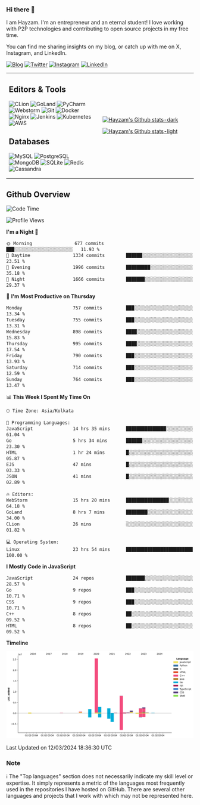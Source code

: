 ### Hi there 👋

I am Hayzam. I'm an entrepreneur and an eternal student! I love working with P2P technologies and contributing to open source projects in my free time.

You can find me sharing insights on my blog, or catch up with me on X, Instagram, and LinkedIn.

[![Blog](https://img.shields.io/badge/Blog-%2312100E.svg?&style=for-the-badge&logo=medium&logoColor=white)](https://hayzam.com)
[![Twitter](https://img.shields.io/badge/Twitter-%231DA1F2.svg?&style=for-the-badge&logo=X&logoColor=white)](https://twitter.com/hayzam_js)
[![Instagram](https://img.shields.io/badge/Instagram-%23E4405F.svg?&style=for-the-badge&logo=instagram&logoColor=white)](https://instagram.com/hayzam.ts)
[![LinkedIn](https://img.shields.io/badge/LinkedIn-%230077B5.svg?&style=for-the-badge&logo=linkedin&logoColor=white)](https://www.linkedin.com/in/hayzam-s-2b9b95139/)

<table width="100%">
<tr>
<td width="50%">

## Editors & Tools

![CLion](https://img.shields.io/badge/-CLion-000000?style=flat&logo=CLion)
![GoLand](https://img.shields.io/badge/-GoLand-000000?style=flat&logo=Goland)
![PyCharm](https://img.shields.io/badge/-PyCharm-000000?style=flat&logo=PyCharm)
![Webstorm](https://img.shields.io/badge/-WebStorm-000000?style=flat&logo=WebStorm)
![Git](https://img.shields.io/badge/-Git-000000?style=flat&logo=git)
![Docker](https://img.shields.io/badge/-Docker-000000?style=flat&logo=docker)
![Nginx](https://img.shields.io/badge/-Nginx-000000?style=flat&logo=nginx)
![Jenkins](https://img.shields.io/badge/-Jenkins-000000?style=flat&logo=jenkins)
![Kubernetes](https://img.shields.io/badge/-Kubernetes-000000?style=flat&logo=kubernetes)
![AWS](https://img.shields.io/badge/-AWS-000000?style=flat&logo=amazon-aws)

## Databases

![MySQL](https://img.shields.io/badge/-MySQL-000000?style=flat&logo=mysql)
![PostgreSQL](https://img.shields.io/badge/-PostgreSQL-000000?style=flat&logo=postgresql)
![MongoDB](https://img.shields.io/badge/-MongoDB-000000?style=flat&logo=mongodb)
![SQLite](https://img.shields.io/badge/-SQLite-000000?style=flat&logo=sqlite)
![Redis](https://img.shields.io/badge/-Redis-000000?style=flat&logo=redis)
![Cassandra](https://img.shields.io/badge/-Cassandra-000000?style=flat&logo=apache-cassandra)
</div>

<td width="50%">
 
[![Hayzam's Github stats-dark](https://github-readme-stats.vercel.app/api?username=hayzamjs&show_icons=true&theme=dark#gh-dark-mode-only)](https://github.com/anuraghazra/github-readme-stats#gh-dark-mode-only)
 
[![Hayzam's Github stats-light](https://github-readme-stats.vercel.app/api?username=hayzamjs&show_icons=true&theme=default#gh-light-mode-only)](https://github.com/anuraghazra/github-readme-stats#gh-light-mode-only)

</td>
</tr>
</table>
 
## Github Overview


<!--START_SECTION:waka-->
![Code Time](http://img.shields.io/badge/Code%20Time-655%20hrs%2042%20mins-blue)

![Profile Views](http://img.shields.io/badge/Profile%20Views-0-blue)

**I'm a Night 🦉** 

```text
🌞 Morning                677 commits         ███░░░░░░░░░░░░░░░░░░░░░░   11.93 % 
🌆 Daytime                1334 commits        ██████░░░░░░░░░░░░░░░░░░░   23.51 % 
🌃 Evening                1996 commits        █████████░░░░░░░░░░░░░░░░   35.18 % 
🌙 Night                  1666 commits        ███████░░░░░░░░░░░░░░░░░░   29.37 % 
```
📅 **I'm Most Productive on Thursday** 

```text
Monday                   757 commits         ███░░░░░░░░░░░░░░░░░░░░░░   13.34 % 
Tuesday                  755 commits         ███░░░░░░░░░░░░░░░░░░░░░░   13.31 % 
Wednesday                898 commits         ████░░░░░░░░░░░░░░░░░░░░░   15.83 % 
Thursday                 995 commits         ████░░░░░░░░░░░░░░░░░░░░░   17.54 % 
Friday                   790 commits         ███░░░░░░░░░░░░░░░░░░░░░░   13.93 % 
Saturday                 714 commits         ███░░░░░░░░░░░░░░░░░░░░░░   12.59 % 
Sunday                   764 commits         ███░░░░░░░░░░░░░░░░░░░░░░   13.47 % 
```


📊 **This Week I Spent My Time On** 

```text
🕑︎ Time Zone: Asia/Kolkata

💬 Programming Languages: 
JavaScript               14 hrs 35 mins      ███████████████░░░░░░░░░░   61.04 % 
Go                       5 hrs 34 mins       ██████░░░░░░░░░░░░░░░░░░░   23.30 % 
HTML                     1 hr 24 mins        █░░░░░░░░░░░░░░░░░░░░░░░░   05.87 % 
EJS                      47 mins             █░░░░░░░░░░░░░░░░░░░░░░░░   03.33 % 
JSON                     41 mins             █░░░░░░░░░░░░░░░░░░░░░░░░   02.89 % 

🔥 Editors: 
WebStorm                 15 hrs 20 mins      ████████████████░░░░░░░░░   64.18 % 
GoLand                   8 hrs 7 mins        ████████░░░░░░░░░░░░░░░░░   34.00 % 
CLion                    26 mins             ░░░░░░░░░░░░░░░░░░░░░░░░░   01.82 % 

💻 Operating System: 
Linux                    23 hrs 54 mins      █████████████████████████   100.00 % 
```

**I Mostly Code in JavaScript** 

```text
JavaScript               24 repos            ███████░░░░░░░░░░░░░░░░░░   28.57 % 
Go                       9 repos             ███░░░░░░░░░░░░░░░░░░░░░░   10.71 % 
CSS                      9 repos             ███░░░░░░░░░░░░░░░░░░░░░░   10.71 % 
C++                      8 repos             ██░░░░░░░░░░░░░░░░░░░░░░░   09.52 % 
HTML                     8 repos             ██░░░░░░░░░░░░░░░░░░░░░░░   09.52 % 
```



**Timeline**

![Lines of Code chart](https://raw.githubusercontent.com/hayzamjs/hayzamjs/main/assets/bar_graph.png)


 Last Updated on 12/03/2024 18:36:30 UTC
<!--END_SECTION:waka-->


### Note 

:information_source: The "Top languages" section does not necessarily indicate my skill level or expertise. It simply represents a metric of the languages most frequently used in the repositories I have hosted on GitHub. There are several other languages and projects that I work with which may not be represented here. 

